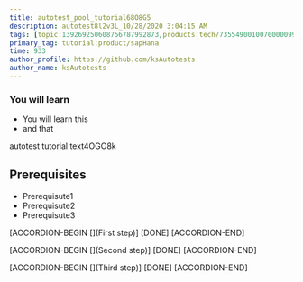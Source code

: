 ```yaml
---
title: autotest_pool_tutorial68O8G5
description: autotest8l2v3L_10/28/2020 3:04:15 AM
tags: [topic:139269250608756787992873,products:tech/73554900100700000996,tutorial:experience/advanced]
primary_tag: tutorial:product/sapHana
time: 933
author_profile: https://github.com/ksAutotests
author_name: ksAutotests
---
```

### You will learn
- You will learn this
- and that

autotest tutorial text4OGO8k

## Prerequisites
- Prerequisute1
- Prerequisute2
- Prerequisute3

[ACCORDION-BEGIN [](First step)]
[DONE]
[ACCORDION-END]

[ACCORDION-BEGIN [](Second step)]
[DONE]
[ACCORDION-END]

[ACCORDION-BEGIN [](Third step)]
[DONE]
[ACCORDION-END]

